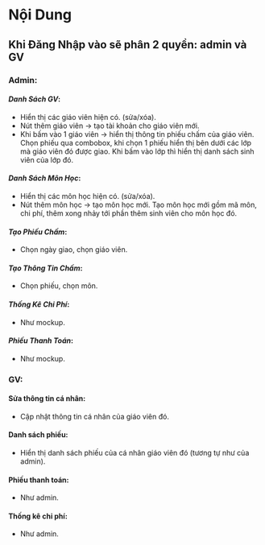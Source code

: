 # Nội Dung

## Khi Đăng Nhập vào sẽ phân 2 quyền: admin và GV
### Admin:
#### *Danh Sách GV*:
- Hiển thị các giáo viên hiện có. (sửa/xóa).
- Nút thêm giáo viên -> tạo tài khoản cho giáo viên mới.
- Khi bấm vào 1 giáo viên -> hiển thị thông tin phiếu chấm của giáo viên. Chọn phiếu qua combobox, khi chọn 1 phiếu hiển thị bên dưới các lớp mà giáo viên đó được giao. Khi bấm vào lớp thì hiển thị danh sách sinh viên của lớp đó.
#### *Danh Sách Môn Học*:
- Hiển thị các môn học hiện có. (sửa/xóa).
- Nút thêm môn học -> tạo môn học mới. Tạo môn học mới gồm mã môn, chi phí, thêm xong nhảy tới phần thêm sinh viên cho môn học đó.
#### *Tạo Phiếu Chấm*:
- Chọn ngày giao, chọn giáo viên.
#### *Tạo Thông Tin Chấm*:
- Chọn phiếu, chọn môn.
#### *Thống Kê Chi Phí*:
- Như mockup.
#### *Phiếu Thanh Toán*:
- Như mockup.

### GV:
#### Sửa thông tin cá nhân:
- Cập nhật thông tin cá nhân của giáo viên đó.
#### Danh sách phiếu: 
- Hiển thị danh sách phiếu của cá nhân giáo viên đó (tương tự như của admin).
#### Phiếu thanh toán:
- Như admin.
#### Thống kê chi phí:
- Như admin.
